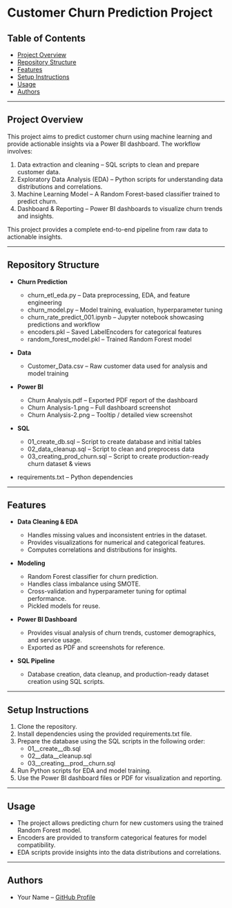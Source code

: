 # Customer Churn Prediction Project

## Table of Contents
- [Project Overview](#project-overview)
- [Repository Structure](#repository-structure)
- [Features](#features)
- [Setup Instructions](#setup-instructions)
- [Usage](#usage)
- [Authors](#authors)

---

## Project Overview
This project aims to predict customer churn using machine learning and provide actionable insights via a Power BI dashboard. The workflow involves:

1. Data extraction and cleaning – SQL scripts to clean and prepare customer data.
2. Exploratory Data Analysis (EDA) – Python scripts for understanding data distributions and correlations.
3. Machine Learning Model – A Random Forest-based classifier trained to predict churn.
4. Dashboard & Reporting – Power BI dashboards to visualize churn trends and insights.

This project provides a complete end-to-end pipeline from raw data to actionable insights.

---

## Repository Structure

- **Churn Prediction**
  - churn_etl_eda.py – Data preprocessing, EDA, and feature engineering
  - churn_model.py – Model training, evaluation, hyperparameter tuning
  - churn_rate_predict_001.ipynb – Jupyter notebook showcasing predictions and workflow
  - encoders.pkl – Saved LabelEncoders for categorical features
  - random_forest_model.pkl – Trained Random Forest model

- **Data**
  - Customer_Data.csv – Raw customer data used for analysis and model training

- **Power BI**
  - Churn Analysis.pdf – Exported PDF report of the dashboard
  - Churn Analysis-1.png – Full dashboard screenshot
  - Churn Analysis-2.png – Tooltip / detailed view screenshot

- **SQL**
  - 01_create_db.sql – Script to create database and initial tables
  - 02_data_cleanup.sql – Script to clean and preprocess data
  - 03_creating_prod_churn.sql – Script to create production-ready churn dataset & views

- requirements.txt – Python dependencies

---

## Features

- **Data Cleaning & EDA**
  - Handles missing values and inconsistent entries in the dataset.
  - Provides visualizations for numerical and categorical features.
  - Computes correlations and distributions for insights.

- **Modeling**
  - Random Forest classifier for churn prediction.
  - Handles class imbalance using SMOTE.
  - Cross-validation and hyperparameter tuning for optimal performance.
  - Pickled models for reuse.

- **Power BI Dashboard**
  - Provides visual analysis of churn trends, customer demographics, and service usage.
  - Exported as PDF and screenshots for reference.

- **SQL Pipeline**
  - Database creation, data cleanup, and production-ready dataset creation using SQL scripts.

---

## Setup Instructions

1. Clone the repository.
2. Install dependencies using the provided requirements.txt file.
3. Prepare the database using the SQL scripts in the following order:
   - 01__create__db.sql
   - 02__data__cleanup.sql
   - 03__creating__prod__churn.sql
4. Run Python scripts for EDA and model training.
5. Use the Power BI dashboard files or PDF for visualization and reporting.

---

## Usage

- The project allows predicting churn for new customers using the trained Random Forest model.
- Encoders are provided to transform categorical features for model compatibility.
- EDA scripts provide insights into the data distributions and correlations.

---

## Authors
- Your Name – [GitHub Profile](https://github.com/SAIPRASAD512)

